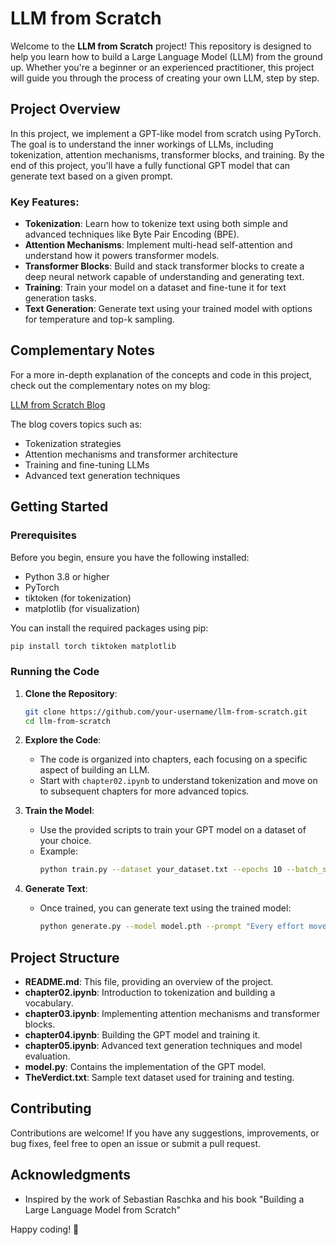 # LLM from Scratch

Welcome to the **LLM from Scratch** project! This repository is designed to help you learn how to build a Large Language Model (LLM) from the ground up. Whether you're a beginner or an experienced practitioner, this project will guide you through the process of creating your own LLM, step by step.

## Project Overview

In this project, we implement a GPT-like model from scratch using PyTorch. The goal is to understand the inner workings of LLMs, including tokenization, attention mechanisms, transformer blocks, and training. By the end of this project, you'll have a fully functional GPT model that can generate text based on a given prompt.

### Key Features:
- **Tokenization**: Learn how to tokenize text using both simple and advanced techniques like Byte Pair Encoding (BPE).
- **Attention Mechanisms**: Implement multi-head self-attention and understand how it powers transformer models.
- **Transformer Blocks**: Build and stack transformer blocks to create a deep neural network capable of understanding and generating text.
- **Training**: Train your model on a dataset and fine-tune it for text generation tasks.
- **Text Generation**: Generate text using your trained model with options for temperature and top-k sampling.

## Complementary Notes

For a more in-depth explanation of the concepts and code in this project, check out the complementary notes on my blog:

[LLM from Scratch Blog](https://yashwantherukulla.github.io/From-Scratch/LLM-from-Scratch/)

The blog covers topics such as:
- Tokenization strategies
- Attention mechanisms and transformer architecture
- Training and fine-tuning LLMs
- Advanced text generation techniques

## Getting Started

### Prerequisites

Before you begin, ensure you have the following installed:

- Python 3.8 or higher
- PyTorch
- tiktoken (for tokenization)
- matplotlib (for visualization)

You can install the required packages using pip:

```bash
pip install torch tiktoken matplotlib
```

### Running the Code

1. **Clone the Repository**:
   ```bash
   git clone https://github.com/your-username/llm-from-scratch.git
   cd llm-from-scratch
   ```

2. **Explore the Code**:
   - The code is organized into chapters, each focusing on a specific aspect of building an LLM.
   - Start with `chapter02.ipynb` to understand tokenization and move on to subsequent chapters for more advanced topics.

3. **Train the Model**:
   - Use the provided scripts to train your GPT model on a dataset of your choice.
   - Example:
     ```bash
     python train.py --dataset your_dataset.txt --epochs 10 --batch_size 4
     ```

4. **Generate Text**:
   - Once trained, you can generate text using the trained model:
     ```bash
     python generate.py --model model.pth --prompt "Every effort moves you"
     ```

## Project Structure

- **README.md**: This file, providing an overview of the project.
- **chapter02.ipynb**: Introduction to tokenization and building a vocabulary.
- **chapter03.ipynb**: Implementing attention mechanisms and transformer blocks.
- **chapter04.ipynb**: Building the GPT model and training it.
- **chapter05.ipynb**: Advanced text generation techniques and model evaluation.
- **model.py**: Contains the implementation of the GPT model.
- **TheVerdict.txt**: Sample text dataset used for training and testing.

## Contributing

Contributions are welcome! If you have any suggestions, improvements, or bug fixes, feel free to open an issue or submit a pull request.

## Acknowledgments

- Inspired by the work of Sebastian Raschka and his book "Building a Large Language Model from Scratch"

Happy coding! 🚀
